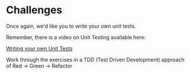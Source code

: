 # Challenges

Once again, we'd like you to write your own unit tests.

Remember, there is a video on Unit Testing available here:

[Writing your own Unit Tests](https://storage.googleapis.com/tech-returners-course/JavaScript_Challenges/unit_testing.mp4)

Work through the exercises in a TDD (Test Driven Development) approach of Red -> Green -> Refactor
